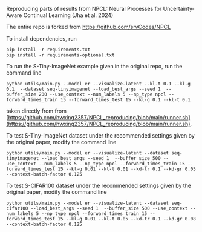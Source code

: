 Reproducing parts of results from NPCL: Neural Processes for Uncertainty-Aware Continual Learning (Jha et al. 2024)

The entire repo is forked from https://github.com/srvCodes/NPCL

To install dependencies, run
```
pip install -r requirements.txt
pip install -r requirements-optional.txt
```

To run the S-Tiny-ImageNet example given in the original repo, run the command line 
```
python utils/main.py --model er --visualize-latent --kl-t 0.1 --kl-g 0.1  --dataset seq-tinyimagenet --load_best_args --seed 1  --buffer_size 200 --use_context --num_labels 5 --np_type npcl --forward_times_train 15 --forward_times_test 15 --kl-g 0.1 --kl-t 0.1
```
taken directly from from [https://github.com/hwxing2357/NPCL_reproducing/blob/main/runner.sh](https://github.com/hwxing2357/NPCL_reproducing/blob/main/runner.sh).

To test S-Tiny-ImageNet dataset under the recommended settings given by the original paper, modify the command line 
```
python utils/main.py --model er --visualize-latent --dataset seq-tinyimagenet --load_best_args --seed 1  --buffer_size 500 --use_context --num_labels 5 --np_type npcl --forward_times_train 15 --forward_times_test 15 --kl-g 0.01 --kl-t 0.01 --kd-tr 0.1 --kd-gr 0.05 --context-batch-factor 0.125
```

To test S-CIFAR100 dataset under the recommended settings given by the original paper, modify the command line 
```
python utils/main.py --model er --visualize-latent --dataset seq-cifar100 --load_best_args --seed 1  --buffer_size 500 --use_context --num_labels 5 --np_type npcl --forward_times_train 15 --forward_times_test 15 --kl-g 0.01 --kl-t 0.05 --kd-tr 0.1 --kd-gr 0.08 --context-batch-factor 0.125
```


